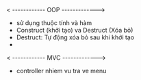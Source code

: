 < ------------ OOP -------------> 
- sử dụng thuộc tính và hàm 
- Construct (khởi tạo) va Destruct (Xóa bỏ)
- Destruct: Tự động xóa bỏ sau khi khởi tạo
- 


< ------------ MVC -------------> 
- controller nhiem vu tra ve menu 
